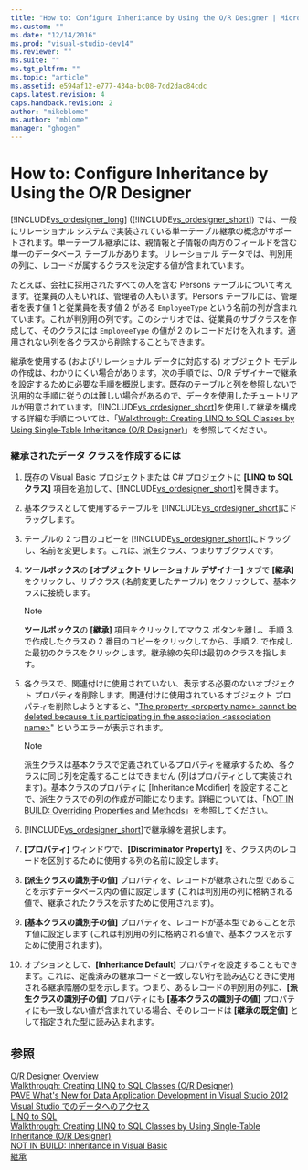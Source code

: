 ```yaml
---
title: "How to: Configure Inheritance by Using the O/R Designer | Microsoft Docs"
ms.custom: ""
ms.date: "12/14/2016"
ms.prod: "visual-studio-dev14"
ms.reviewer: ""
ms.suite: ""
ms.tgt_pltfrm: ""
ms.topic: "article"
ms.assetid: e594af12-e777-434a-bc08-7dd2dac84cdc
caps.latest.revision: 4
caps.handback.revision: 2
author: "mikeblome"
ms.author: "mblome"
manager: "ghogen"
---
```

# How to: Configure Inheritance by Using the O/R Designer
[!INCLUDE[vs_ordesigner_long](../data-tools/includes/vs_ordesigner_long_md.md)] \([!INCLUDE[vs_ordesigner_short](../data-tools/includes/vs_ordesigner_short_md.md)]\) では、一般にリレーショナル システムで実装されている単一テーブル継承の概念がサポートされます。単一テーブル継承には、親情報と子情報の両方のフィールドを含む単一のデータベース テーブルがあります。リレーショナル データでは、判別用の列に、レコードが属するクラスを決定する値が含まれています。  
  
 たとえば、会社に採用されたすべての人を含む Persons テーブルについて考えます。従業員の人もいれば、管理者の人もいます。Persons テーブルには、管理者を表す値 1 と従業員を表す値 2 がある `EmployeeType` という名前の列が含まれています。これが判別用の列です。このシナリオでは、従業員のサブクラスを作成して、そのクラスには `EmployeeType` の値が 2 のレコードだけを入れます。適用されない列を各クラスから削除することもできます。  
  
 継承を使用する \(およびリレーショナル データに対応する\) オブジェクト モデルの作成は、わかりにくい場合があります。次の手順では、O\/R デザイナーで継承を設定するために必要な手順を概説します。既存のテーブルと列を参照しないで汎用的な手順に従うのは難しい場合があるので、データを使用したチュートリアルが用意されています。[!INCLUDE[vs_ordesigner_short](../data-tools/includes/vs_ordesigner_short_md.md)]を使用して継承を構成する詳細な手順については、「[Walkthrough: Creating LINQ to SQL Classes by Using Single\-Table Inheritance \(O\/R Designer\)](../data-tools/walkthrough-creating-linq-to-sql-classes-by-using-single-table-inheritance-o-r-designer.md)」を参照してください。  
  
### 継承されたデータ クラスを作成するには  
  
1.  既存の Visual Basic プロジェクトまたは C\# プロジェクトに **\[LINQ to SQL クラス\]** 項目を追加して、[!INCLUDE[vs_ordesigner_short](../data-tools/includes/vs_ordesigner_short_md.md)]を開きます。  
  
2.  基本クラスとして使用するテーブルを [!INCLUDE[vs_ordesigner_short](../data-tools/includes/vs_ordesigner_short_md.md)]にドラッグします。  
  
3.  テーブルの 2 つ目のコピーを [!INCLUDE[vs_ordesigner_short](../data-tools/includes/vs_ordesigner_short_md.md)]にドラッグし、名前を変更します。これは、派生クラス、つまりサブクラスです。  
  
4.  **ツールボックス**の **\[オブジェクト リレーショナル デザイナー\]** タブで **\[継承\]** をクリックし、サブクラス \(名前変更したテーブル\) をクリックして、基本クラスに接続します。  
  
    > [!NOTE]
    >  **ツールボックス**の **\[継承\]** 項目をクリックしてマウス ボタンを離し、手順 3. で作成したクラスの 2 番目のコピーをクリックしてから、手順 2. で作成した最初のクラスをクリックします。継承線の矢印は最初のクラスを指します。  
  
5.  各クラスで、関連付けに使用されていない、表示する必要のないオブジェクト プロパティを削除します。関連付けに使用されているオブジェクト プロパティを削除しようとすると、"[The property \<property name\> cannot be deleted because it is participating in the association \<association name\>](../data-tools/the-property-property-name-cannot-be-deleted-because-it-is-participating-in-the-association-association-name.md)" というエラーが表示されます。  
  
    > [!NOTE]
    >  派生クラスは基本クラスで定義されているプロパティを継承するため、各クラスに同じ列を定義することはできません \(列はプロパティとして実装されます\)。基本クラスのプロパティに \[Inheritance Modifier\] を設定することで、派生クラスでの列の作成が可能になります。詳細については、「[NOT IN BUILD: Overriding Properties and Methods](http://msdn.microsoft.com/ja-jp/2167e8f5-1225-4b13-9ebd-02591ba90213)」を参照してください。  
  
6.  [!INCLUDE[vs_ordesigner_short](../data-tools/includes/vs_ordesigner_short_md.md)]で継承線を選択します。  
  
7.  **\[プロパティ\]** ウィンドウで、**\[Discriminator Property\]** を、クラス内のレコードを区別するために使用する列の名前に設定します。  
  
8.  **\[派生クラスの識別子の値\]** プロパティを、レコードが継承された型であることを示すデータベース内の値に設定します \(これは判別用の列に格納される値で、継承されたクラスを示すために使用されます\)。  
  
9. **\[基本クラスの識別子の値\]** プロパティを、レコードが基本型であることを示す値に設定します \(これは判別用の列に格納される値で、基本クラスを示すために使用されます\)。  
  
10. オプションとして、**\[Inheritance Default\]** プロパティを設定することもできます。これは、定義済みの継承コードと一致しない行を読み込むときに使用される継承階層の型を示します。つまり、あるレコードの判別用の列に、**\[派生クラスの識別子の値\]** プロパティにも **\[基本クラスの識別子の値\]** プロパティにも一致しない値が含まれている場合、そのレコードは **\[継承の既定値\]** として指定された型に読み込まれます。  
  
## 参照  
 [O\/R Designer Overview](../Topic/LINQ%20to%20SQL%20Tools%20in%20Visual%20Studio1.md)   
 [Walkthrough: Creating LINQ to SQL Classes \(O\/R Designer\)](../Topic/Walkthrough:%20Creating%20LINQ%20to%20SQL%20Classes%20\(O-R%20Designer\).md)   
 [PAVE What's New for Data Application Development in Visual Studio 2012](http://msdn.microsoft.com/ja-jp/3d50d68f-5f44-4915-842f-6d42fce793f1)   
 [Visual Studio でのデータへのアクセス](../data-tools/accessing-data-in-visual-studio.md)   
 [LINQ to SQL](../Topic/LINQ%20to%20SQL.md)   
 [Walkthrough: Creating LINQ to SQL Classes by Using Single\-Table Inheritance \(O\/R Designer\)](../data-tools/walkthrough-creating-linq-to-sql-classes-by-using-single-table-inheritance-o-r-designer.md)   
 [NOT IN BUILD: Inheritance in Visual Basic](http://msdn.microsoft.com/ja-jp/e5e6e240-ed31-4657-820c-079b7c79313c)   
 [継承](/dotnet/csharp/programming-guide/classes-and-structs/inheritance)